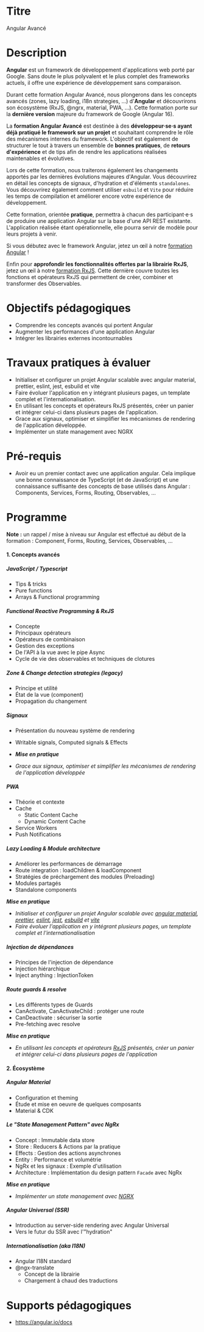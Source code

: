 # Titre

Angular Avancé

# Description

**Angular** est un framework de développement d'applications web porté par Google. Sans doute le plus polyvalent et le plus complet des frameworks actuels, il offre une expérience de développement sans comparaison.

Durant cette formation Angular Avancé, nous plongerons dans les concepts avancés (zones, lazy loading, i18n strategies, ...) d'**Angular** et découvrirons son écosystème (RxJS, @ngrx, material, PWA, ...). Cette formation porte sur la **dernière version** majeure du framework de Google (Angular 16).

La **formation Angular Avancé** est destinée à des **développeur·se·s ayant déjà pratiqué le framework sur un projet** et souhaitant comprendre le rôle des mécanismes internes du framework. L'objectif est également de structurer le tout à travers un ensemble de **bonnes pratiques**, de **retours d'expérience** et de tips afin de rendre les applications réalisées maintenables et évolutives.

Lors de cette formation, nous traiterons également les changements apportés par les dernières évolutions majeures d'Angular. Vous découvrirez en détail les concepts de signaux, d'hydration et d'éléments `standalones`. Vous découvrirez également comment utiliser `esbuild` et `Vite` pour réduire les temps de compilation et améliorer encore votre expérience de développement.

Cette formation, orientée **pratique**, permettra à chacun des participant·e·s de produire une application Angular sur la base d'une API REST existante. L'application réalisée étant opérationnelle, elle pourra servir de modèle pour leurs projets à venir.

Si vous débutez avec le framework Angular, jetez un œil à notre [formation Angular](https://www.humancoders.com/formations/angular) !

Enfin pour **approfondir les fonctionnalités offertes par la librairie RxJS**, jetez un œil à notre [formation RxJS](https://www.humancoders.com/formations/rxjs). Cette dernière couvre toutes les fonctions et opérateurs RxJS qui permettent de créer, combiner et transformer des Observables.


# Objectifs pédagogiques

* Comprendre les concepts avancés qui portent Angular
* Augmenter les performances d'une application Angular
* Intégrer les librairies externes incontournables

# Travaux pratiques à évaluer

- Initialiser et configurer un projet Angular scalable avec angular material, prettier, eslint, jest, esbuild et vite
- Faire évoluer l'application en y intégrant plusieurs pages, un template complet et l'internationalisation.
- En utilisant les concepts et opérateurs RxJS présentés, créer un panier et intégrer celui-ci dans plusieurs pages de l'application.
- Grace aux signaux, optimiser et simplifier les mécanismes de rendering de l'application développée.
- Implémenter un state management avec NGRX

# Pré-requis

* Avoir eu un premier contact avec une application angular. Cela implique une bonne connaissance de TypeScript (et de JavaScript) et une connaissance suffisante des concepts de base utilisés dans Angular : Components, Services, Forms, Routing, Observables, ...

# Programme

**Note :** un rappel / mise à niveau sur Angular est effectué au début de la formation : Component, Forms, Routing, Services, Observables, ...

#### 1. Concepts avancés

##### JavaScript / Typescript

* Tips & tricks
* Pure functions
* Arrays & Functional programming

##### Functional Reactive Programming & **RxJS**

* Concepte
* Principaux opérateurs
* Opérateurs de combinaison
* Gestion des exceptions
* De l'API à la vue avec le pipe Async
* Cycle de vie des observables et techniques de clotures

##### Zone & Change detection strategies (legacy)

* Principe et utilité
* État de la vue (component)
* Propagation du changement

##### Signaux

* Présentation du nouveau système de rendering
* Writable signals, Computed signals & Effects

* ***Mise en pratique***
- _Grace aux signaux, optimiser et simplifier les mécanismes de rendering de l'application développée_

##### PWA

* Théorie et contexte
* Cache
  * Static Content Cache
  * Dynamic Content Cache
* Service Workers
* Push Notifications

##### Lazy Loading & Module architecture

* Améliorer les performances de démarrage
* Route integration : loadChildren & loadComponent
* Stratégies de préchargement des modules (Preloading)
* Modules partagés
* Standalone components

***Mise en pratique***
- _Initialiser et configurer un projet Angular scalable avec [angular material](https://material.angular.io/), [prettier](https://prettier.io/), [eslint](https://eslint.org/), [jest](https://jestjs.io/fr/), [esbuild](https://esbuild.github.io/) et [vite](https://vitejs.dev/)_
- _Faire évoluer l'application en y intégrant plusieurs pages, un template complet et l'internationalisation_

##### Injection de dépendances

* Principes de l'injection de dépendance
* Injection hiérarchique
* Inject anything : InjectionToken

##### Route guards & resolve

* Les différents types de Guards
* CanActivate, CanActivateChild : protéger une route
* CanDeactivate : sécuriser la sortie
* Pre-fetching avec resolve

***Mise en pratique***
- _En utilisant les concepts et opérateurs [RxJS](https://rxjs.dev/) présentés, créer un panier et intégrer celui-ci dans plusieurs pages de l'application_

#### 2. Écosystème

##### Angular Material

* Configuration et theming
* Étude et mise en oeuvre de quelques composants
* Material & CDK

##### Le "State Management Pattern" avec NgRx

* Concept : Immutable data store
* Store : Reducers & Actions par la pratique
* Effects : Gestion des actions asynchrones
* Entity : Performance et volumétrie
* NgRx et les signaux : Exemple d'utilisation
* Architecture : Implémentation du design pattern `Facade` avec NgRx

***Mise en pratique***
- _Implémenter un state management avec [NGRX](https://ngrx.io/)_

##### Angular Universal (SSR)

* Introduction au server-side rendering avec Angular Universal
* Vers le futur du SSR avec l'"hydration"

##### Internationalisation (aka I18N)

* Angular I18N standard
* @ngx-translate
  * Concept de la librairie
  * Chargement à chaud des traductions

# Supports pédagogiques

- https://angular.io/docs
